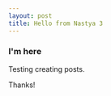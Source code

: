 ```yaml
---
layout: post
title: Hello from Nastya 3
---
```


### I'm here

Testing creating posts.

Thanks!
